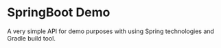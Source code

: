 # SpringBoot Demo

A very simple API for demo purposes with using Spring technologies and Gradle build tool.
